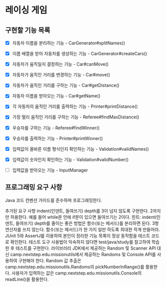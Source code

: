 # 레이싱 게임

## 구현할 기능 목록
- [x] 자동차 이름을 분리하는 기능 - CarGenerator#splitNames()
- [x] 이름 배열을 받아 자동차를 생성하는 기능 - CarGenerator#createCars()

- [x] 자동차가 움직일지 결정하는 기능 - Car#canMove()
- [x] 자동차가 움직인 거리를 변경하는 기능 - Car#move()
- [x] 자동차가 움직인 거리를 구하는 기능 - Car#getDistance()
- [x] 자동차 이름을 받아오는 기능 - Car#getName()
- [x] 각 자동차의 움직인 거리를 출력하는 기능 - Printer#printDistance()

- [x] 가장 멀리 움직인 거리를 구하는 기능 - Referee#findMaxDistance()
- [x] 우승자를 구하는 기능 - Referee#findWinner()
- [x] 우승자를 출력하는 기능 - Printer#printWinner()

- [x] 입력값이 올바른 이름 형식인지 확인하는 기능 - Validation#validNames()
- [x] 입력값이 숫자인지 확인하는 기능 - Validation#validNumber()

- [ ] 입력값을 받아오는 기능 - InputManager
## 프로그래밍 요구 사항
Java 코드 컨벤션 가이드를 준수하며 프로그래밍한다.

추가된 요구 사항
indent(인덴트, 들여쓰기) depth를 3이 넘지 않도록 구현한다. 2까지만 허용한다.
예를 들어 while문 안에 if문이 있으면 들여쓰기는 2이다.
힌트: indent(인덴트, 들여쓰기) depth를 줄이는 좋은 방법은 함수(또는 메서드)를 분리하면 된다.
3항 연산자를 쓰지 않는다.
함수(또는 메서드)가 한 가지 일만 하도록 최대한 작게 만들어라.
JUnit 5와 AssertJ를 이용하여 본인이 정리한 기능 목록이 정상 동작함을 테스트 코드로 확인한다.
테스트 도구 사용법이 익숙하지 않다면 test/java/study를 참고하여 학습한 후 테스트를 구현한다.
라이브러리
JDK에서 제공하는 Random 및 Scanner API 대신 camp.nextstep.edu.missionutils에서 제공하는 Randoms 및 Console API를 사용하여 구현해야 한다.
Random 값 추출은 camp.nextstep.edu.missionutils.Randoms의 pickNumberInRange()를 활용한다.
사용자가 입력하는 값은 camp.nextstep.edu.missionutils.Console의 readLine()을 활용한다.